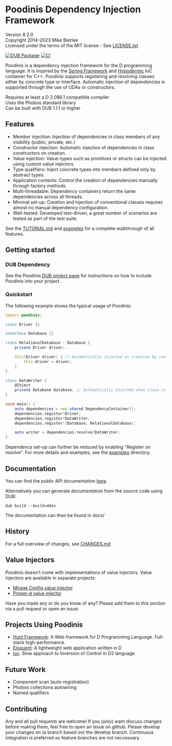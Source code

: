 # Poodinis Dependency Injection Framework

Version 8.2.0  
Copyright 2014-2023 Mike Bierlee  
Licensed under the terms of the MIT license - See [LICENSE.txt](LICENSE.txt)

[![DUB Package](https://img.shields.io/dub/v/poodinis.svg)](https://code.dlang.org/packages/poodinis) [![CI](https://github.com/mbierlee/poodinis/actions/workflows/dub.yml/badge.svg)](https://github.com/mbierlee/poodinis/actions/workflows/dub.yml)

Poodinis is a dependency injection framework for the D programming language. It is inspired by the [Spring Framework] and [Hypodermic] IoC container for C++. Poodinis supports registering and resolving classes either by concrete type or interface. Automatic injection of dependencies is supported through the use of UDAs or constructors.

Requires at least a D 2.086.1 compatible compiler  
Uses the Phobos standard library  
Can be built with DUB 1.1.1 or higher

## Features

-   Member injection: Injection of dependencies in class members of any visibility (public, private, etc.)
-   Constructor injection: Automatic injection of dependencies in class constructors on creation.
-   Value injection: Value-types such as primitives or structs can be injected using custom value injectors.
-   Type qualifiers: Inject concrete types into members defined only by abstract types.
-   Application contexts: Control the creation of dependencies manually through factory methods.
-   Multi-threadable: Dependency containers return the same dependencies across all threads.
-   Minimal set-up: Creation and injection of conventional classes requires almost no manual dependency configuration.
-   Well-tested: Developed test-driven, a great number of scenarios are tested as part of the test suite.

See the [TUTORIAL.md](TUTORIAL.md) and [examples](example) for a complete walkthrough of all features.

## Getting started

### DUB Dependency

See the Poodinis [DUB project page] for instructions on how to include Poodinis into your project.

### Quickstart

The following example shows the typical usage of Poodinis:

```d
import poodinis;

class Driver {}

interface Database {}

class RelationalDatabase : Database {
	private Driver driver;

	this(Driver driver) { // Automatically injected on creation by container
		this.driver = driver;
	}
}

class DataWriter {
	@Inject
	private Database database; // Automatically injected when class is resolved
}

void main() {
	auto dependencies = new shared DependencyContainer();
	dependencies.register!Driver;
	dependencies.register!DataWriter;
	dependencies.register!(Database, RelationalDatabase);

	auto writer = dependencies.resolve!DataWriter;
}
```

Dependency set-up can further be reduced by enabling "Register on resolve". For more details and examples, see the [examples](example) directory.

## Documentation

You can find the public API documentation [here](https://poodinis.dpldocs.info/v8.2.0/index.html).

Alternatively you can generate documentation from the source code using DUB:

```
dub build --build=ddox
```

The documentation can then be found in docs/

## History

For a full overview of changes, see [CHANGES.md](CHANGES.md)

## Value Injectors

Poodinis doesn't come with implementations of value injectors. Value injectors are available in separate projects:

-   [Mirage Config value injector](https://github.com/mbierlee/mirage-injector)
-   [Proper-d value injector](https://github.com/mbierlee/poodinis-proper-d-injector)

Have you made any or do you know of any? Please add them to this section via a pull request or open an issue.

## Projects Using Poodinis

-   [Hunt Framework](https://github.com/huntlabs/hunt-framework): A Web framework for D Programming Language. Full-stack high-performance.
-   [Eloquent](https://github.com/SingingBush/eloquent): A lightweight web application written in D
-   [ioc](https://github.com/FilipMalczak/ioc): Slow approach to Inversion of Control in D2 language

## Future Work

-   Component scan (auto-registration)
-   Phobos collections autowiring
-   Named qualifiers

## Contributing

Any and all pull requests are welcome! If you (only) want discuss changes before making them, feel free to open an Issue on github.
Please develop your changes on (a branch based on) the develop branch. Continuous integration is preferred so feature branches are not neccessary.

[spring framework]: http://projects.spring.io/spring-framework/
[hypodermic]: https://github.com/ybainier/hypodermic/
[dub project page]: http://code.dlang.org/packages/poodinis
